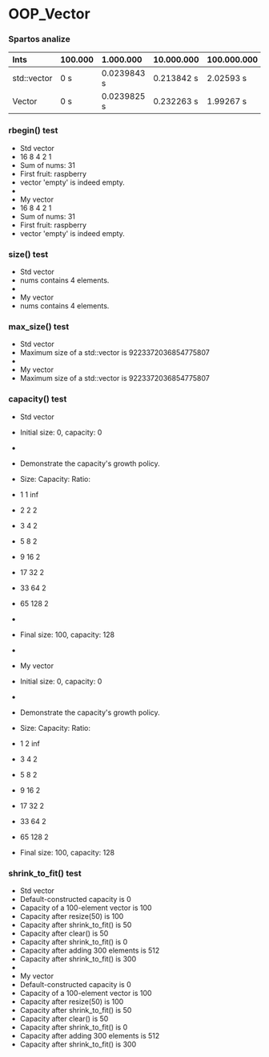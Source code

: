 # OOP_Vector

### Spartos analize
| Ints        | 100.000  | 1.000.000   | 10.000.000   | 100.000.000   |
| :---------- | :------- | :-------    | :---------   | :----------   | 
| std::vector | 0 s      | 0.0239843 s | 0.213842 s   | 2.02593 s     |
| Vector      | 0 s      | 0.0239825 s | 0.232263 s   | 1.99267 s     |

### rbegin() test
- Std vector
- 16 8 4 2 1
- Sum of nums: 31
- First fruit: raspberry
- vector 'empty' is indeed empty.
- 
- My vector
- 16 8 4 2 1 
- Sum of nums: 31
- First fruit: raspberry
- vector 'empty' is indeed empty.

### size() test
- Std vector
- nums contains 4 elements.
- 
- My vector
- nums contains 4 elements.
### max_size() test
- Std vector
- Maximum size of a std::vector is 9223372036854775807
- 
- My vector
- Maximum size of a std::vector is 9223372036854775807
### capacity() test
- Std vector
- Initial size: 0, capacity: 0
- 
- Demonstrate the capacity's growth policy.
- Size:  Capacity:  Ratio:
- 1      1          inf
- 2      2          2
- 3      4          2
- 5      8          2
- 9      16         2
- 17     32         2
- 33     64         2
- 65     128        2
- 
- Final size: 100, capacity: 128
- 
- My vector
- Initial size: 0, capacity: 0
- 
- Demonstrate the capacity's growth policy.
- Size:  Capacity:  Ratio:
- 1      2          inf
- 3      4          2
- 5      8          2
- 9      16         2
- 17     32         2
- 33     64         2
- 65     128        2

- Final size: 100, capacity: 128
### shrink_to_fit() test
- Std vector
- Default-constructed capacity is 0
- Capacity of a 100-element vector is 100
- Capacity after resize(50) is 100
- Capacity after shrink_to_fit() is 50
- Capacity after clear() is 50
- Capacity after shrink_to_fit() is 0
- Capacity after adding 300 elements is 512
- Capacity after shrink_to_fit() is 300
- 
- My vector
- Default-constructed capacity is 0
- Capacity of a 100-element vector is 100
- Capacity after resize(50) is 100
- Capacity after shrink_to_fit() is 50
- Capacity after clear() is 50
- Capacity after shrink_to_fit() is 0
- Capacity after adding 300 elements is 512
- Capacity after shrink_to_fit() is 300